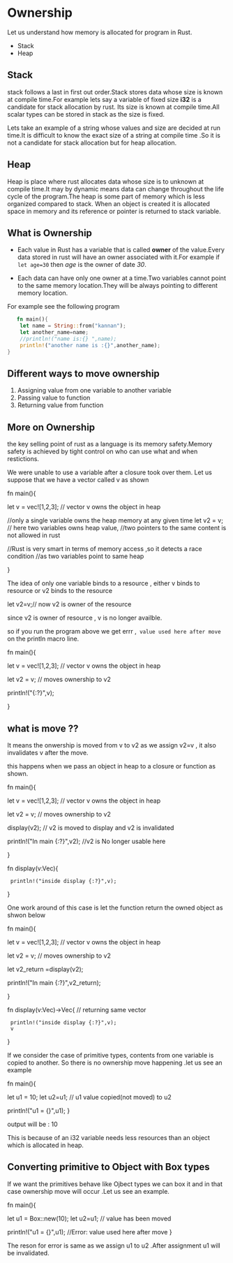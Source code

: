 # Ownership

Let us understand how memory is allocated for program in Rust.

- Stack
- Heap
  
## Stack

stack follows a last in first out order.Stack stores data whose size is known at compile time.For example lets say a variable of fixed size **i32** is a candidate for stack allocation by rust. Its size is known at compile time.All scalar types can be stored in stack as the size is fixed.

Lets take an example of a string whose values and size are decided at run time.It is difficult to know the exact size of a string at compile time .So it is not a candidate for stack allocation but for heap allocation.

## Heap

 Heap is place where rust allocates data whose size is to unknown at compile time.It may by dynamic means data can change throughout the life cycle of the program.The heap is some part of memory which is less organized compared to stack. When an object is created it is allocated space in memory and its reference or pointer is returned to stack variable.

## What is Ownership

- Each value in Rust has a variable that is called **owner** of the value.Every data stored in rust will have an owner associated with it.For example if `let age=30` then *age* is the owner of date *30*.

- Each data can have only one owner at a time.Two variables cannot point to the same memory location.They will be always pointing to different memory location.

For example see the following program

```rust
   fn main(){
    let name = String::from("kannan");
    let another_name=name;
    //println!("name is:{} ",name);
    println!("another name is :{}",another_name);
}

```

## Different ways to move ownership

1. Assigning value from one variable to another variable
2. Passing value  to function
3. Returning value from function


## More on Ownership

the key selling point of rust as a language is its memory safety.Memory safety is achieved by tight control on who can use what and when restictions.

We were  unable to use a variable after a closure took over them.
Let us suppose that we have a vector called v as shown

fn main(){
 
  let v = vec![1,2,3]; // vector v owns the object in heap
  
 //only a single variable owns the heap memory at any given time
  let v2 = v;  // here two variables owns heap value,
  //two pointers to the same content is not allowed in rust

 //Rust is very smart in terms of memory access ,so it detects a race condition
//as two variables point to same heap 
 
  


  
  
}

The idea of only one variable binds to a resource , either v binds to resource or v2 binds to the resource

let v2=v;// now v2 is owner of the resource

since v2 is owner of resource , v is no longer availble.


so if you run the program above we get errr ,` value used here after move` on the println macro line.


fn main(){
 
  let v = vec![1,2,3]; // vector v owns the object in heap

 let v2 = v;  // moves ownership to v2  
 
 println!("{:?}",v);
  


  
  
}

## what is move ??

It means the onwership is moved from v to v2 as we assign v2=v , it also invalidates v after the move.


this happens when we pass an object in heap to a closure or function as shown.

fn main(){
 
  let v = vec![1,2,3]; // vector v owns the object in heap
  

 let v2 = v;  // moves ownership to v2
  
 
 display(v2); // v2 is moved to display and v2 is invalidated
 
  println!("In main {:?}",v2); //v2 is No longer usable here

  
}

fn display(v:Vec<i32>){

     println!("inside display {:?}",v);
}


One work around of this case is let the function return the owned object as shwon below

fn main(){
 
  let v = vec![1,2,3]; // vector v owns the object in heap
  

 let v2 = v;  // moves ownership to v2
  
 
  let v2_return =display(v2);
 
  println!("In main {:?}",v2_return);

  
}

fn display(v:Vec<i32>)->Vec<i32>{ // returning same vector

     println!("inside display {:?}",v);
     v
}

If we consider the case of primitive types, contents from one variable is copied to another. So there is no ownership move happening .let us see an example 

fn main(){
 
  let u1 = 10;
  let u2=u1; // u1 value copied(not moved) to u2
  
  println!("u1 = {}",u1);
}

output will be : 10

This is because of an i32 variable needs less resources than an object which is allocated in heap.

## Converting primitive to Object with Box types

 If we want the primitives behave like Ojbect types we can box it and in that case ownership move will occur .Let us see an example.

fn main(){
 
  let u1 = Box::new(10);
  let u2=u1; // value has been moved
  
  println!("u1 = {}",u1); //Error: value used here after move
}


The reson for error is same as we assign u1 to u2 .After assignment u1 will be invalidated.













